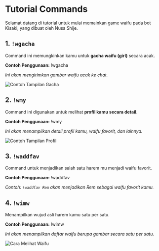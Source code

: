 # Tutorial Commands

Selamat datang di tutorial untuk mulai memainkan game waifu pada bot Kisaki, yang dibuat oleh Nusa Shije.

## 1. `!wgacha`
Command ini memungkinkan kamu untuk **gacha waifu (girl)** secara acak.

**Contoh Penggunaan:**
!wgacha

*Ini akan mengirimkan gambar waifu acak ke chat.*

![Contoh Tampilan Gacha](https://raw.githubusercontent.com/TabawaX/waifudb/refs/heads/master/other/docs/Screenshot_20241204-102046.jpg)


## 2. `!wmy`
Command ini digunakan untuk melihat **profil kamu secara detail**.

**Contoh Penggunaan:**
!wmy

*Ini akan menampilkan detail profil kamu, waifu favorit, dan lainnya.*

![Contoh Tampilan Profil](https://raw.githubusercontent.com/TabawaX/waifudb/refs/heads/master/other/docs/Screenshot_20241204-095204.jpg)

## 3. `!waddfav`
Command untuk menjadikan salah satu harem mu menjadi waifu favorit.

**Contoh Penggunaan:**
!waddfav <nama-waifu>

*Contoh: `!waddfav Rem` akan menjadikan Rem sebagai waifu favorit kamu.*

## 4. `!wimw`
Menampilkan wujud asli harem kamu satu per satu.

**Contoh Penggunaan:**
!wimw

*Ini akan menampilkan daftar waifu berupa gambar secara satu per satu.*

![Cara Melihat Waifu](https://raw.githubusercontent.com/TabawaX/waifudb/refs/heads/master/other/docs/Screenshot_20241204-103907.jpg)
